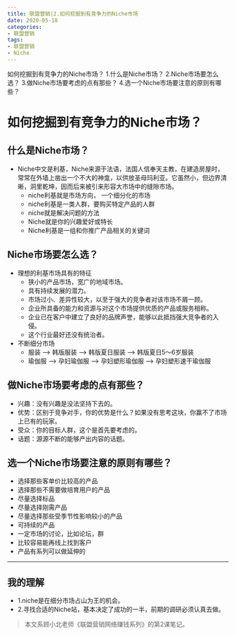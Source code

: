 ```yaml
---
title: 联盟营销|2.如何挖掘到有竞争力的Niche市场
date: 2020-05-18
categories:
- 联盟营销
tags:
- 联盟营销
- Niche
---
```

如何挖掘到有竞争力的Niche市场？
1.什么是Niche市场？
2.Niche市场要怎么选？
3.做Niche市场要考虑的点有那些？
4.选一个Niche市场要注意的原则有哪些？
<!-- more -->

# 如何挖掘到有竞争力的Niche市场？
## 什么是Niche市场？
- Niche中文是利基，Niche来源于法语，法国人信奉天主教，在建造房屋时，常常在外墙上凿出一个不大的神龛，以供放圣母玛利亚。它虽然小，但边界清晰，洞里乾坤，因而后来被引来形容大市场中的缝隙市场。
    - niche利基就是市场方向， 一个细分化的市场
    - niche利基是一类人群，要购买特定产品的人群
    - niche就是解决问题的方法
    - Niche就是你的兴趣爱好或特长
    - Niche利基是一组和你推广产品相关的关键词

## Niche市场要怎么选？
- 理想的利基市场具有的特征
    - 狭小的产品市场，宽广的地域市场。
    - 具有持续发展的潜力。
    - 市场过小、差异性较大，以至于强大的竞争者对该市场不屑一顾。
    - 企业所具备的能力和资源与对这个市场提供优质的产品或服务相称。
    - 企业已在客户中建立了良好的品牌声誉，能够以此抵挡强大竞争者的入侵。
    - 这个行业最好还没有统治者。
- 不断细分市场
    - 服装 --> 韩版服装 --> 韩版夏日服装 --> 韩版夏日5～6岁服装
    - 瑜伽服 --> 孕妇瑜伽服 --> 孕妇塑形瑜伽服 --> 孕妇塑形速干瑜伽服

## 做Niche市场要考虑的点有那些？
- 兴趣：没有兴趣是没法坚持下去的。
- 优势：区别于竞争对手，你的优势是什么？如果没有思考这块，你赢不了市场上已有的玩家。
- 受众：你的目标人群，这个是首先要考虑的。
- 话题：源源不断的能够产出内容的话题。

## 选一个Niche市场要注意的原则有哪些？
- 选择那些客单价比较高的产品
- 选择那些不需要做培育用户的产品
- 尽量选择标品
- 尽量选择刚需产品
- 尽量选择那些受季节性影响较小的产品
- 可持续的产品
- 一定市场的讨论，比如论坛，群
- 比较容易能再线上找到客户
- 产品有系列可以做延伸的

-----
## 我的理解
- 1.niche是在细分市场占山为王的机会。
- 2.寻找合适的Niche站，基本决定了成功的一半，前期的调研必须认真去做。

> 本文系顾小北老师《联盟营销网络赚钱系列》的第2课笔记。
